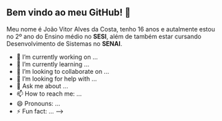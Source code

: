 ## Bem vindo ao meu GitHub! 👋
Meu nome é João Vitor Alves da Costa, tenho 16 anos e autalmente estou no 2º ano do Ensino médio no **SESI**, além de também estar cursando Desenvolvimento de Sistemas no **SENAI**. 

- 🔭 I’m currently working on ...
- 🌱 I’m currently learning ...
- 👯 I’m looking to collaborate on ...
- 🤔 I’m looking for help with ...
- 💬 Ask me about ...
- 📫 How to reach me: ...
- 😄 Pronouns: ...
- ⚡ Fun fact: ...
-->
